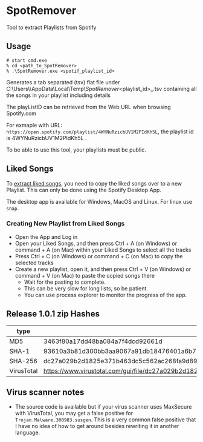 # SpotRemover
Tool to extract Playlists from Spotify

## Usage
```
# start cmd.exe
% cd <path_to_SpotRemover>
% .\SpotRemover.exe <spotif_playlist_id>
```

Generates a tab separated (tsv) flat file under C:\\Users\\<user>\\AppData\\Local\\Temp\\_SpotRemover_<playlist_id>_<timestmp>.tsv containing all the songs in your playlist including details

The playListID can be retrieved from the Web URL when browsing Spotify.com

For exmaple with URL: `https://open.spotify.com/playlist/4WYNuRzicbUV1M2PIdKh5L`, the playlist id is 4WYNuRzicbUV1M2PIdKh5L .

To be able to use this tool, your playlists must be public.

## Liked Songs
To [extract liked songs](https://open.spotify.com/playlist/4WYNuRzicbUV1M2PIdKh5L), you need to copy the liked songs over to a new Playlist. This can only be done using the Spotify Desktop App.

The desktop app is available for Windows, MacOS and Linux. For linux use `snap`.

### Creating New Playlist from Liked Songs
* Open the App and Log in
* Open your Liked Songs, and then press Ctrl + A (on Windows) or command + A (on Mac) within your Liked Songs to select all the tracks
* Press Ctrl + C (on Windows) or command + C (on Mac) to copy the selected tracks
* Create a new playlist, open it, and then press Ctrl + V (on Windows) or command + V (on Mac) to paste the copied songs there
  * Wait for the pasting to complete. 
  * This can be very slow for long lists, so be patient.
  * You can use process explorer to monitor the progress of the app.


## Release 1.0.1 zip Hashes
|type|data|
|---|---|
|MD5|3463f80a17dd48ba084a7f4dcd92661d|
|SHA-1|93610a3b81d300bb3aa9067a91db18476401a6b7|
|SHA-256|dc27a029b2d1825e371b463dc5c562ac268fa9d89d3b0f4743bbcad0d8c3d687|
|VirusTotal|https://www.virustotal.com/gui/file/dc27a029b2d1825e371b463dc5c562ac268fa9d89d3b0f4743bbcad0d8c3d687/details|


## Virus scanner notes
* The source code is available but if your virus scanner uses MaxSecure with VirusTotal, you may get a false positive for `
Trojan.Malware.300983.susgen`. This is a very common false positive that I have no idea of how to get around besides rewriting it in another language.
